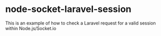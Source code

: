 node-socket-laravel-session
===========================

This is an example of how to check a Laravel request for a valid session within Node.js/Socket.io
